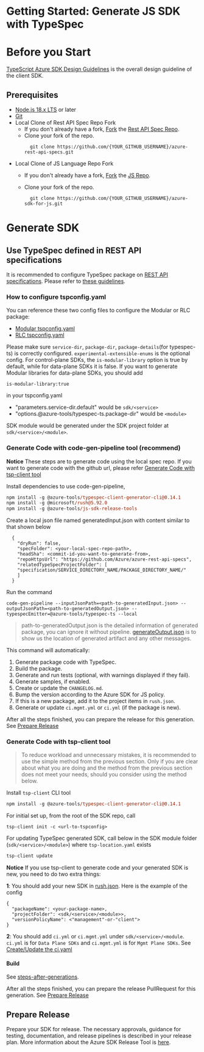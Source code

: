 Getting Started: Generate JS SDK with TypeSpec
===========================================================================


# Before you Start

[TypeScript Azure SDK Design Guidelines](https://azure.github.io/azure-sdk/typescript_introduction.html) is the overall design guideline of the client SDK.

## Prerequisites

- [Node.js 18.x LTS](https://nodejs.org/en/download) or later
- [Git](https://git-scm.com/downloads)
- Local Clone of Rest API Spec Repo Fork
  - If you don't already have a fork, [Fork](https://docs.github.com/en/pull-requests/collaborating-with-pull-requests/working-with-forks/fork-a-repo#forking-a-repository) the [Rest API Spec Repo](https://github.com/Azure/azure-rest-api-specs).
  - Clone your fork of the repo.
    ```
      git clone https://github.com/{YOUR_GITHUB_USERNAME}/azure-rest-api-specs.git
    ```
- Local Clone of JS Language Repo Fork
  - If you don't already have a fork, [Fork](https://docs.github.com/en/pull-requests/collaborating-with-pull-requests/working-with-forks/fork-a-repo#forking-a-repository) the [JS Repo](https://github.com/Azure/azure-sdk-for-js).
  - Clone your fork of the repo.

    ```
      git clone https://github.com/{YOUR_GITHUB_USERNAME}/azure-sdk-for-js.git
    ```


# Generate SDK

## Use TypeSpec defined in REST API specifications

It is recommended to configure TypeSpec package on [REST API specifications](https://github.com/Azure/azure-rest-api-specs). Please refer to [these guidelines](https://github.com/Azure/azure-rest-api-specs/blob/main/documentation/typespec-structure-guidelines.md).

### How to configure tspconfig.yaml
You can reference these two config files to configure the Modular or RLC package:
- [Modular tspconfig.yaml](https://github.com/Azure/azure-rest-api-specs/blob/main/specification/contosowidgetmanager/Contoso.Management/tspconfig.yaml)
- [RLC tspconfig.yaml](https://github.com/Azure/azure-rest-api-specs/blob/main/specification/contosowidgetmanager/Contoso.WidgetManager/tspconfig.yaml)

Please make sure `service-dir`, `package-dir`, `package-details`(for typespec-ts) is correctly configured. `experimental-extensible-enums` is the optional config.
For control-plane SDKs, the `is-modular-library` option is true by default, while for data-plane SDKs it is false. If you want to generate Modular libraries for data-plane SDKs, you should add
```
is-modular-library:true
```
in your tspconfig.yaml


- "parameters.service-dir.default" would be `sdk/<service>`
- "options.@azure-tools/typespec-ts.package-dir" would be `<module>`

SDK module would be generated under the SDK project folder at `sdk/<service>/<module>`.

### Generate Code with code-gen-pipeline tool (recommend)
**Notice** These steps are to generate code using the local spec repo. If you want to generate code with the github url, please refer [Generate Code with tsp-client tool](#generate-code-with-tsp-client-tool)

Install dependencies to use code-gen-pipeline,  
```ps
npm install -g @azure-tools/typespec-client-generator-cli@0.14.1
npm install -g @microsoft/rush@5.92.0
npm install -g @azure-tools/js-sdk-release-tools
```

Create a local json file named generatedInput.json with content similar to that shown below
```
  {
    "dryRun": false,
    "specFolder": <your-local-spec-repo-path>,
    "headSha": <commit-id-you-want-to-generate-from>,
    "repoHttpsUrl": "https://github.com/Azure/azure-rest-api-specs",
    "relatedTypeSpecProjectFolder": [
    "specification/SERVICE_DIRECTORY_NAME/PACKAGE_DIRECTORY_NAME/"
    ]
  }
```

Run the command
```
code-gen-pipeline --inputJsonPath=<path-to-generatedInput.json> --outputJsonPath=<path-to-generatedOutput.json> --typespecEmitter=@azure-tools/typespec-ts --local
```

> path-to-generatedOutput.json is the detailed information of generated package, you can ignore it without pipeline. [generateOutput.json](https://github.com/Azure/azure-rest-api-specs/blob/main/documentation/sdkautomation/GenerateOutputSchema.json) is to show us the location of generated artifact and any other messages.

This command will automatically:
1. Generate package code with TypeSpec.
2. Build the package.
3. Generate and run tests (optional, with warnings displayed if they fail).
4. Generate samples, if enabled.
5. Create or update the `CHANGELOG.md`.
6. Bump the version according to the Azure SDK for JS policy.
7. If this is a new package, add it to the project items in `rush.json`.
8. Generate or update `ci.mgmt.yml` or `ci.yml` (if the package is new).


After all the steps finished, you can prepare the release for this generation. See [Prepare Release](#prepare-release)

### Generate Code with tsp-client tool
> To reduce workload and unnecessary mistakes, it is recommended to use the simple method from the previous section. Only if you are clear about what you are doing and the method from the previous section does not meet your needs, should you consider using the method below.

Install `tsp-client` CLI tool

```ps
npm install -g @azure-tools/typespec-client-generator-cli@0.14.1
```

For initial set up, from the root of the SDK repo, call

```
tsp-client init -c <url-to-tspconfig>
```

For updating TypeSpec generated SDK, call below in the SDK module folder (`sdk/<service>/<module>`) where `tsp-location.yaml` exists

```ps
tsp-client update
```

**Notice**
If you use tsp-client to generate code and your generated SDK is new, you need to do two extra things:

**1**: 
You should add your new SDK in [rush.json](https://github.com/Azure/azure-sdk-for-js/blob/main/rush.json).
Here is the example of the config
```
{
  "packageName": <your-package-name>,
  "projectFolder": <sdk/<service>/<module>>,
  "versionPolicyName": <"management"-or-"client">
}
```

**2**: You should add `ci.yml` or `ci.mgmt.yml` under `sdk/<service>/<module`. `ci.yml` is for `Data Plane SDKs` and `ci.mgmt.yml` is for `Mgmt Plane SDKs`. See [Create/Update the ci.yaml](https://github.com/Azure/azure-sdk-for-js/blob/main/documentation/steps-after-generations.md#createupdate-the-ciyaml)

#### Build

See [steps-after-generations](https://github.com/Azure/azure-sdk-for-js/blob/main/documentation/steps-after-generations.md).

After all the steps finished, you can prepare the release PullRequest for this generation. See [Prepare Release](#prepare-release)

## Prepare Release

Prepare your SDK for release. The necessary approvals, guidance for testing, documentation, and release pipelines is described in your release plan. More information about the Azure SDK Release Tool is [here](https://eng.ms/docs/products/azure-developer-experience/plan/release-plan).
